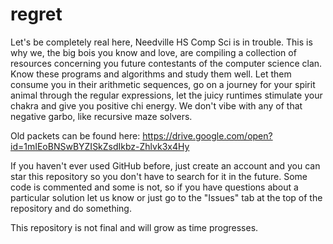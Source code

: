 # regret

Let's be completely real here, Needville HS Comp Sci is in trouble. This is why we, the big bois you know and love, are compiling a collection of resources concerning you future contestants of the computer science clan. Know these programs and algorithms and study them well. Let them consume you in their arithmetic sequences, go on a journey for your spirit animal through the regular expressions, let the juicy runtimes stimulate your chakra and give you positive chi energy. We don't vibe with any of that negative garbo, like recursive maze solvers.

Old packets can be found here: https://drive.google.com/open?id=1mIEoBNSwBYZISkZsdIkbz-Zhlvk3x4Hy

If you haven't ever used GitHub before, just create an account and you can star this repository so you don't have to search for it in the future. Some code is commented and some is not, so if you have questions about a particular solution let us know or just go to the "Issues" tab at the top of the repository and do something.

This repository is not final and will grow as time progresses.
